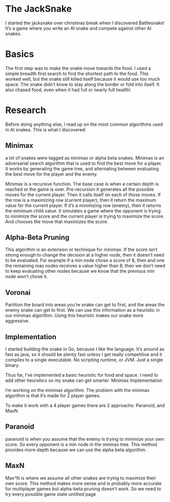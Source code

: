 # The JackSnake

I started the jacksnake over christmas break when I discovered Battlesnake! It’s a game where you write an AI snake and compete against other AI snakes.
# Basics

The first step was to make the snake move towards the food. I used a simple breadth first search to find the shortest path to the food. This worked well, but the snake still killed itself because it would use too much space. The snake didn’t know to stay along the border or fold into itself. It also chased food, even when it had full or nearly full health!.
# Research

Before doing anything else, I read up on the most common algorithms used in AI snakes. This is what I discovered:
## Minimax

a lot of snakes were tagged as minimax or alpha beta snakes. Minimax is an adversarial search algorithm that is used to find the best move for a player. It works by generating the game tree, and alternating between evaluating the best move for the player and the enemy.

Minimax is a recursive function. The base case is when a certain depth is reached or the game is over. Pre-recursion it generates all the possible moves for the current player. Then it calls itself on each of those moves. If the row is a maximizing row (current player), then it return the maximum value for the current player. If it’s a minimizing row (enemy), then it returns the minimum child value. It simulates a game where the opponent is trying to minimize the score and the current player is trying to maximize the score. And chooses the move that maximizes the score.
## Alpha-Beta Pruning

This algorithm is an extension or technique for minimax. If the score isn’t strong enough to change the decision at a higher node, then it doesn’t need to be evaluated. For example if a min node chose a score of 8, then and one the remaining max nodes receives a value higher than 8, then we don’t need to keep evaluating other nodes because we know that the previous min node won’t chose it.
## Voronai

Partition the board into areas you’re snake can get to first, and the areas the enemy snake can get to first. We can use this information as a heuristic in our minimax algorithm. Using this heuristic makes our snake more aggressive.
## Implementation

I started building the snake in Go, because I like the language. It’s around as fast as java, so it should be plenty fast unless I get really competitive and it compiles to a single executable. No scripting runtime, or JVM. Just a single binary.

Thus far, I’ve implemented a basic heuristic for food and space. I need to add other heursitics so my snake can get smarter.
Minimax Implementation

I’m working on the minimax algorithm. The problem with the minimax algorithm is that it’s made for 2 player games.

To make it work with a 4 player games there are 2 approachs: Paranoid, and MaxN
## Paranoid

paranoid is when you assume that the enemy is trying to minimize your own score. So every opponent is a min node in the minmax tree. This method provides more depth because we can use the alpha beta algorithm.
## MaxN

Max^N is where we assume all other snakes are trying to maximize their own score. This method makes more sense and is probably more accurate for multiplayer games but alpha-beta pruning doesn’t work. So we need to try every possible game state
untitled page
